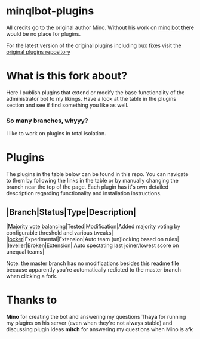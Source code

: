 minqlbot-plugins
================

All credits go to the original author Mino. Without his work on [minqlbot](https://github.com/MinoMino/minqlbot) there would be no place for plugins.

For the latest version of the original plugins including bux fixes visit the [original plugins repository](https://github.com/MinoMino/minqlbot-plugins)

What is this fork about?
========================

Here I publish plugins that extend or modify the base functionality of the administrator bot to my likings. Have a look at the table in the plugins section and see if find something you like as well.

### So many branches, whyyy?
I like to work on plugins in total isolation. 

Plugins
=======
The plugins in the table below can be found in this repo. You can navigate to them by following the links in the table or by manually changing the branch near the top of the page. Each plugin has it's own detailed description regarding functionality and installation instructions.

|Branch|Status|Type|Description|
---------------------------
|[Majority vote balancing](https://github.com/ixje/minqlbot-plugins/tree/balance_majority_voting)|Tested|Modification|Added majority voting by configurable threshold and various tweaks|
|[locker](https://github.com/ixje/minqlbot-plugins/tree/locker)|Experimental|Extension|Auto team (un)locking based on rules|
|[leveller](https://github.com/ixje/minqlbot-plugins/tree/leveller)|Broken|Extension| Auto spectating last joiner/lowest score on unequal teams|


Note: the master branch has no modifications besides this readme file  because apparently you're automatically redicted to the master branch when clicking a fork. 

Thanks to
=========
**Mino** for creating the bot and answering my questions
**Thaya** for running my plugins on his server (even when they're not always stable) and discussing plugin ideas
**mitch** for answering my questions when Mino is afk
